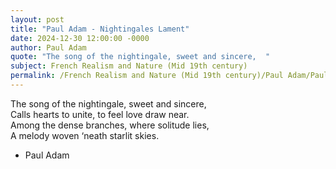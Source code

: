 ```yaml
---
layout: post
title: "Paul Adam - Nightingales Lament"
date: 2024-12-30 12:00:00 -0000
author: Paul Adam
quote: "The song of the nightingale, sweet and sincere,  "
subject: French Realism and Nature (Mid 19th century)
permalink: /French Realism and Nature (Mid 19th century)/Paul Adam/Paul Adam - Nightingales Lament
---
```


The song of the nightingale, sweet and sincere,  
Calls hearts to unite, to feel love draw near.  
Among the dense branches, where solitude lies,  
A melody woven ‘neath starlit skies.

- Paul Adam

